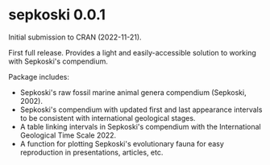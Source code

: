 # sepkoski 0.0.1
Initial submission to CRAN (2022-11-21).

First full release. Provides a light and easily-accessible solution to working with Sepkoski's compendium.

Package includes:

- Sepkoski's raw fossil marine animal genera compendium (Sepkoski, 2002).
- Sepkoski's compendium with updated first and last appearance intervals to be consistent with international geological stages.
- A table linking intervals in Sepkoski's compendium with the International Geological Time Scale 2022.
- A function for plotting Sepkoski's evolutionary fauna for easy reproduction in presentations, articles, etc.
